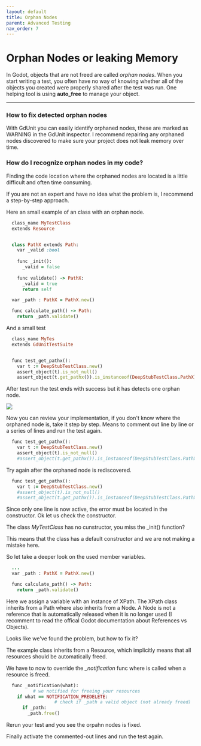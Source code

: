 ```yaml
---
layout: default
title: Orphan Nodes
parent: Advanced Testing
nav_order: 7
---
```


# Orphan Nodes or leaking Memory
In Godot, objects that are not freed are called *orphan nodes*. When you start writing a test, you often have no way of knowing whether all of the objects you created were properly shared after the test was run.
One helping tool is using **auto_free** to manage your object.

---

### How to fix detected orphan nodes
With GdUnit you can easily identify orphaned nodes, these are marked as WARNING in the GdUnit inspector.
I recommend repairing any orphaned nodes discovered to make sure your project does not leak memory over time.


### How do I recognize orphan nodes in my code?
Finding the code location where the orphaned nodes are located is a little difficult and often time consuming.

If you are not an expert and have no idea what the problem is, I recommend a step-by-step approach.

Here an small example of an class with an orphan node.

```ruby
  class_name MyTestClass
  extends Resource


  class PathX extends Path:
    var _valid :bool
    
    func _init():
      _valid = false
      
    func validate() -> PathX:
      _valid = true
      return self

  var _path : PathX = PathX.new()

  func calculate_path() -> Path:
    return _path.validate()
```


And a small test
```ruby
  class_name MyTes
  extends GdUnitTestSuite


  func test_get_pathx():
    var t := DeepStubTestClass.new()
    assert_object(t).is_not_null()
    assert_object(t.get_pathx()).is_instanceof(DeepStubTestClass.PathX)
```


After test run the test ends with success but it has detects one orphan node.

![](/gdUnit3/assets/images/monitoring/orphan_nodes_example.png)

Now you can review your implementation, if you don't know where the orphaned node is, take it step by step.
Means to comment out line by line or a series of lines and run the test again. 
```ruby
  func test_get_pathx():
    var t := DeepStubTestClass.new()
    assert_object(t).is_not_null()
    #assert_object(t.get_pathx()).is_instanceof(DeepStubTestClass.PathX)
```

Try again after the orphaned node is rediscovered.
```ruby
  func test_get_pathx():
    var t := DeepStubTestClass.new()
    #assert_object(t).is_not_null()
    #assert_object(t.get_pathx()).is_instanceof(DeepStubTestClass.PathX)
```

Since only one line is now active, the error must be located in the constructor.
Ok let us check the constructor.

The class *MyTestClass* has no cunstructor, you miss the _init() function?

This means that the class has a default constructor and we are not making a mistake here.

So let take a deeper look on the used member variables.
```ruby
  ...
  var _path : PathX = PathX.new()

  func calculate_path() -> Path:
    return _path.validate()
```


Here we assign a variable with an instance of XPath. The XPath class inherits from a Path where also inherits from a Node.
A Node is not a reference that is automatically released when it is no longer used (I recomment to read the offical Godot documentation about References vs Objects).

Looks like we've found the problem, but how to fix it?

The example class inherits from a Resource, which implicitly means that all resources should be automatically freed.

We have to now to override the *_notification* func where is called when a resource is freed.

```ruby
  func _notification(what):
          # we notified for freeing your resources
    if what == NOTIFICATION_PREDELETE:
                  # check if _path a valid object (not already freed)
      if _path:
        _path.free()
```

Rerun your test and you see the orpahn nodes is fixed.

Finally activate the commented-out lines and run the test again.
